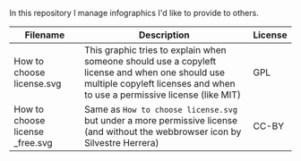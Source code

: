 In this repository I manage infographics I'd like to provide to others.

| Filename                        | Description                                                                                                                                                                | License |
|---------------------------------|----------------------------------------------------------------------------------------------------------------------------------------------------------------------------|---------|
| How to choose license.svg       | This graphic tries to explain when someone should use a copyleft license and when one should use multiple copyleft licenses and when to use a permissive license (like MIT) | GPL     |
| How to choose license _free.svg | Same as `How to choose license.svg` but under a more permissive license (and without the webbrowser icon by Silvestre Herrera)                                                     | CC-BY   |
